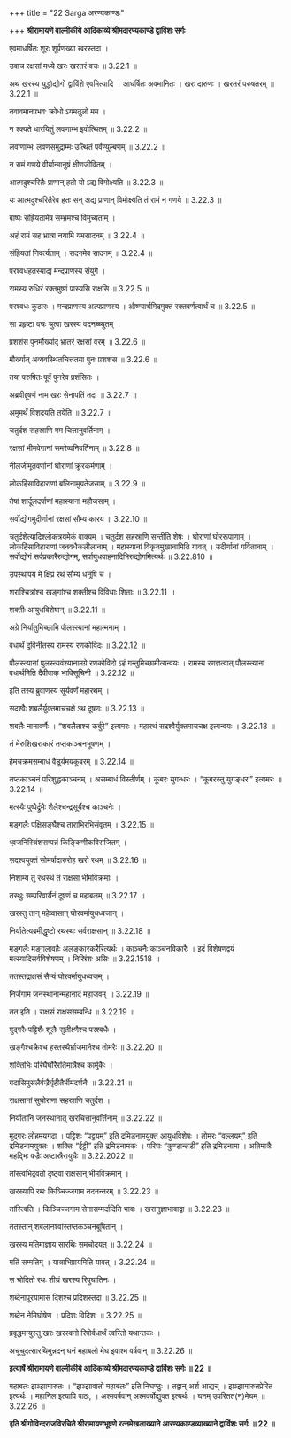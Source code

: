 +++
title = "22 Sarga अरण्यकाण्डः"

+++
**श्रीरामायणे वाल्मीकीये आदिकाव्ये श्रीमदारण्यकाण्डे द्वाविंशः सर्गः**

एवमाधर्षितः शूरः शूर्पणख्या खरस्तदा ।

उवाच रक्षसां मध्ये खरः खरतरं वचः ॥ 3.22.1 ॥

अथ खरस्य युद्धोद्योगो द्वाविंशे एवमित्यादि । आधर्षितः अवमानितः । खरः दारुणः । खरतरं परुषतरम् ॥ 3.22.1 ॥

तवावमानप्रभवः क्रोधो ऽयमतुलो मम ।

न श्क्यते धारयितुं लवणाम्भ इवोत्थितम् ॥ 3.22.2 ॥

लवाणाम्भः लवणसमुद्राम्मः उत्थितं पर्वण्युल्बणम् ॥ 3.22.2 ॥

न रामं गणये वीर्यान्मानुषं क्षीणजीवितम् ।

आत्मदुश्चरितैः प्राणान् हतो यो ऽद्य विमोक्ष्यति ॥ 3.22.3 ॥

यः आत्मदुश्चरितैरेव हतः सन् अद्य प्राणान् विमोक्ष्यति तं रामं न गणये ॥ 3.22.3 ॥

बाष्पः संह्रियतामेष सम्भ्रमश्च विमुच्यताम् ।

अहं रामं सह भ्रात्रा नयामि यमसादनम् ॥ 3.22.4 ॥

संह्रियतां निवर्त्यताम् । सदनमेव सादनम् ॥ 3.22.4 ॥

परश्वधहतस्याद्य मन्दप्राणस्य संयुगे ।

रामस्य रुधिरं रक्तमुष्णं पास्यसि राक्षसि ॥ 3.22.5 ॥

परश्वधः कुठारः । मन्दप्राणस्य अल्पप्राणस्य । औष्ण्यार्थमिदमुक्तं रक्तवर्णत्वार्थं च ॥ 3.22.5 ॥

सा प्रहृष्टा वचः श्रुत्वा खरस्य वदनच्च्युतम् ।

प्रशशंस पुनर्मौर्ख्याद् भ्रातरं रक्षसां वरम् ॥ 3.22.6 ॥

मौर्ख्यात् अव्यवस्थितचित्ततया पुनः प्रशशंस ॥ 3.22.6 ॥

तया परुषितः पूर्वं पुनरेव प्रशंसितः ।

अब्रवीद्दूषणं नाम खऱः सेनापतिं तदा ॥ 3.22.7 ॥

अमुमर्थं विशदयति तयेति ॥ 3.22.7 ॥

चतुर्दश सहस्राणि मम चित्तानुवर्तिनाम् ।

रक्षसां भीमवेगानां समरेष्वनिवर्तिनाम् ॥ 3.22.8 ॥

नीलजीमूतवर्णानां घोराणां क्रूरकर्मणाम् ।

लोकहिंसाविहाराणां बलिनामुग्रतेजसाम् ॥ 3.22.9 ॥

तेषां शार्दूलदर्पाणां महास्यानां महौजसाम् ।

सर्वोद्योगमुदीर्णानां रक्षसां सौम्य कारय ॥ 3.22.10 ॥

चतुर्दशेत्यादिश्लोकत्रयमेकं वाक्यम् । चतुर्दश सहस्राणि सन्तीति शेषः । घोराणां घोररूपाणाम् । लोकहिंसाविहाराणां जनवधैकलीलानाम् । महास्यानां विकृतमुखानामिति यावत् । उदीर्णानां गर्वितानाम् । सर्वोद्योगं सर्वप्रकारैरुद्योगम्, सर्वायुधवाहनादिभिरुद्योगमित्यर्थः ॥ 3.22.810 ॥

उपस्थापय मे क्षिप्रं रथं सौम्य धनूंषि च ।

शरांश्चित्रांश्च खङ्गांश्च शक्तीश्च विविधाः शिताः ॥ 3.22.11 ॥

शक्तीः आयुधविशेषान् ॥ 3.22.11 ॥

अग्रे निर्यातुमिच्छामि पौलस्त्यानां महात्मनाम् ।

वधार्थं दुर्विनीतस्य रामस्य रणकोविदः ॥ 3.22.12 ॥

पौलस्त्यानां पुलस्त्यवंश्यानामग्रे रणकोविदो ऽहं गन्तुमिच्छामीत्यन्वयः । रामस्य रणज्ञत्वात् पौलस्त्यानां वधार्थमिति दैवीवाक् भाविसूचिनी ॥ 3.22.12 ॥

इति तस्य ब्रुवाणस्य सूर्यवर्णं महारथम् ।

सदश्वैः शबलैर्युक्तमाचचक्षे ऽथ दूषणः ॥ 3.22.13 ॥

शबलैः नानावर्णैः । “शबलैताश्च कर्बुरे” इत्यमरः । महारथं सदश्वैर्युक्तमाचचक्ष इत्यन्वयः । 3.22.13 ॥

तं मेरुशिखराकारं तप्तकाञ्चनभूषणम् ।

हेमचक्रमसम्बाधं वैडूर्यमयकूबरम् ॥ 3.22.14 ॥

तप्तकाञ्चनं परिशुद्धकाञ्चनम् । असम्बाधं विस्तीर्णम् । कूबरः युगन्धरः । “कूबरस्तु युगङ्धरः” इत्यमरः ॥ 3.22.14 ॥

मत्स्यैः पुष्पैर्द्रुमैः शैलैश्चन्द्रसूर्यैश्च काञ्चनैः ।

मङ्गलैः पक्षिसङ्घैश्च ताराभिरभिसंवृतम् । 3.22.15 ॥

ध्व़जनिस्त्रिंशसम्पन्नं किङ्किणीकविराजितम् ।

सदश्वयुक्तं सोमर्षादारुरोह खरो रथम् ॥ 3.22.16 ॥

निशाम्य तु रथस्थं तं राक्षसा भीमविक्रमाः ।

तस्थुः सम्परिवार्यैनं दूषणं च महाबलम् ॥ 3.22.17 ॥

खरस्तु तान् महेष्वासान् घोरवर्मायुधध्वजान् ।

निर्यातेत्यब्रमीद्धृष्टो रथस्थः सर्वराक्षसान् ॥ 3.22.18 ॥

मङ्गलैः मङ्गलावहैः अलङ्कारकरैरित्यर्थः । काञ्चनैः काञ्चनविकारैः । इदं विशेषणद्वयं मत्स्यादिसर्वविशेषणम् । निस्रिंशः असिः ॥ 3.22.1518 ॥

ततस्तद्राक्षसं सैन्यं घोरवर्मायुधध्वजम् ।

निर्जगाम जनस्थानान्महानादं महाजवम् ॥ 3.22.19 ॥

तत इति । राक्षसं राक्षससम्बन्धि ॥ 3.22.19 ॥

मुद्गरैः पट्टिशैः शूलैः सुतीक्ष्णैश्च परश्वधैः ।

खङ्गैश्चक्रैश्च हस्तस्थैर्भ्राजमानैश्च तोमरैः ॥ 3.22.20 ॥

शक्तिभिः परिघैर्घोरैरतिमात्रैश्च कार्मुकैः ।

गदासिमुसलैर्वज्रैर्घृहीतैर्भीमदर्शनैः ॥ 3.22.21 ॥

राक्षसानां सुघोराणां सहस्राणि चतुर्दश ।

निर्यातानि जनस्थानात् खरचित्तानुवर्त्तिनाम् ॥ 3.22.22 ॥

मुद्गरः लोहमयगदा । पट्टिशः “पट्टयम्” इति द्रमिडनामयुक्त आयुधविशेषः । तोमरः “वल्लयम्” इति द्रमिडनामयुक्तः । शक्तिः “ईट्टी” इति द्रमिडनामकः । परिघः “कुण्डान्तडी” इति द्रमिडनामा । अतिमात्रैः महद्भिः वज्रैः अष्टास्रैरायुधैः ॥ 3.22.2022 ॥

तांस्त्वभिद्रवतो दृष्ट्वा राक्षसान् भीमविक्रमान् ।

खरस्यापि रथः किञ्चिज्जगाम तदनन्तरम् ॥ 3.22.23 ॥

तांस्त्विति । किञ्चिज्जगाम सेनासम्मर्दादिति भावः । खरानुज्ञाभावाद्वा ॥ 3.22.23 ॥

ततस्तान् शबलानश्वांस्तप्तकञ्चनबूषितान् ।

खरस्य मतिमाज्ञाय सारथिः समचोदयत् ॥ 3.22.24 ॥

मतिं सम्मतिम् । यात्राभिप्रायमिति यावत् । 3.22.24 ॥

स चोदितो रथः शीघ्रं खरस्य रिपुघातिनः ।

शब्देनापूरयामास दिशश्च प्रदिशस्तदा ॥ 3.22.25 ॥

शब्देन नेमिघोषेण । प्रदिशः विदिशः ॥ 3.22.25 ॥

प्रवृद्धमन्युस्तु खरः खरस्वनो रिपोर्वधार्थं त्वरितो यथान्तकः ।

अचूचुदत्सारथिमुन्नदन् घनं महाबलो मेघ इवाश्म वर्षवान् ॥ 3.22.26 ॥

**इत्यार्षे श्रीरामायणे वाल्मीकीये आदिकाव्ये श्रीमदारण्यकाण्डे द्वाविंशः सर्गः ॥ 22 ॥**

महाबलः झञ्झामारुतः । “झञ्झावातो महाबलः” इति निघण्टुः । तद्वान् अर्श आद्यच् । झञ्झामारुतप्रेरित इत्यर्थः । महानिल इत्यापि पाठः, । अश्मवर्षवान् अश्मवर्षोद्युक्त इत्यर्थः । घनम् उपरितत(न)मेघम् ॥ 3.22.26 ॥

**इति श्रीगोविन्दराजविरचिते श्रीरामायणभूषणे रत्नमेखलाख्याने आरण्यकाण्डव्याख्याने द्वाविंशः सर्गः ॥ 22 ॥**
